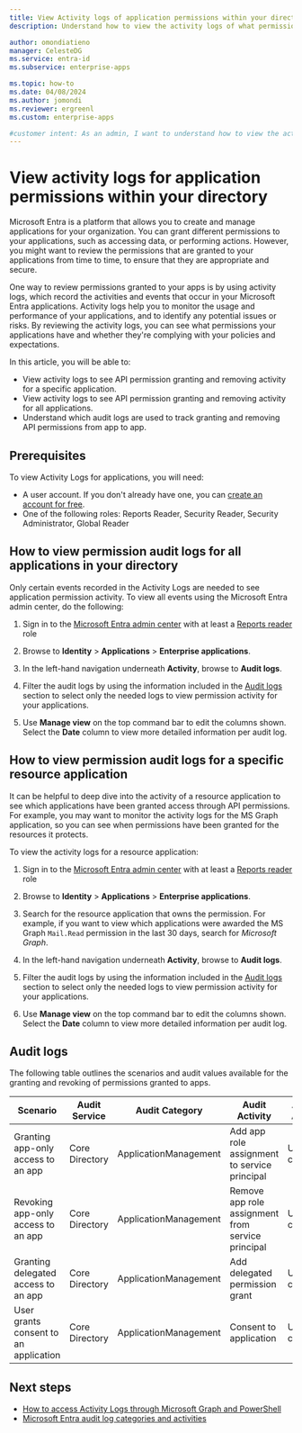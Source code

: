```yaml
---
title: View Activity logs of application permissions within your directory
description: Understand how to view the activity logs of what permissions are being granted and revoked for applications in my directory.

author: omondiatieno
manager: CelesteDG
ms.service: entra-id
ms.subservice: enterprise-apps

ms.topic: how-to
ms.date: 04/08/2024
ms.author: jomondi
ms.reviewer: ergreenl
ms.custom: enterprise-apps

#customer intent: As an admin, I want to understand how to view the activity logs of what permissions are being granted and revoked for applications in my directory so that I can review permissions granted to apps and remediate risks due to overprivileged apps.
---
```


# View activity logs for application permissions within your directory

Microsoft Entra is a platform that allows you to create and manage applications for your organization. You can grant different permissions to your applications, such as accessing data, or performing actions. However, you might want to review the permissions that are granted to your applications from time to time, to ensure that they are appropriate and secure. 

One way to review permissions granted to your apps is by using activity logs, which record the activities and events that occur in your Microsoft Entra applications. Activity logs help you to monitor the usage and performance of your applications, and to identify any potential issues or risks. By reviewing the activity logs, you can see what permissions your applications have and whether they're complying with your policies and expectations.

In this article, you will be able to:
- View activity logs to see API permission granting and removing activity for a specific application.
- View activity logs to see API permission granting and removing activity for all applications.
- Understand which audit logs are used to track granting and removing API permissions from app to app.

## Prerequisites

To view Activity Logs for applications, you will need:

- A user account. If you don't already have one, you can [create an account for free](https://azure.microsoft.com/free/?WT.mc_id=A261C142F).
- One of the following roles: Reports Reader, Security Reader, Security Administrator, Global Reader

## How to view permission audit logs for all applications in your directory

Only certain events recorded in the Activity Logs are needed to see application permission activity. To view all events using the Microsoft Entra admin center, do the following:

1. Sign in to the [Microsoft Entra admin center](https://entra.microsoft.com) with at least a [Reports reader](~/identity/role-based-access-control/permissions-reference.md#reports-reader) role

1. Browse to **Identity** > **Applications** > **Enterprise applications**.

1. In the left-hand navigation underneath **Activity**, browse to **Audit logs**.

1. Filter the audit logs by using the information included in the [Audit logs](#audit-logs) section to select only the needed logs to view permission activity for your applications.

1. Use **Manage view** on the top command bar to edit the columns shown. Select the **Date** column to view more detailed information per audit log.


## How to view permission audit logs for a specific resource application

It can be helpful to deep dive into the activity of a resource application to see which applications have been granted access through API permissions. For example, you may want to monitor the activity logs for the MS Graph application, so you can see when permissions have been granted for the resources it protects.

To view the activity logs for a resource application:

1. Sign in to the [Microsoft Entra admin center](https://entra.microsoft.com) with at least a [Reports reader](~/identity/role-based-access-control/permissions-reference.md#reports-reader) role

1. Browse to **Identity** > **Applications** > **Enterprise applications**.

1. Search for the resource application that owns the permission. For example, if you want to view which applications were awarded the MS Graph `Mail.Read` permission in the last 30 days, search for *Microsoft Graph*.

1. In the left-hand navigation underneath **Activity**, browse to **Audit logs**.

1. Filter the audit logs by using the information included in the [Audit logs](#audit-logs) section to select only the needed logs to view permission activity for your applications.

1. Use **Manage view** on the top command bar to edit the columns shown. Select the **Date** column to view more detailed information per audit log.



## Audit logs

The following table outlines the scenarios and audit values available for the granting and revoking of permissions granted to apps.

|Scenario  |Audit Service  |Audit Category  |Audit Activity  |Audit Actor  |Audit log limitations  |
|---------|---------|---------|---------|---------|---------|
|Granting app-only access to an app       |Core Directory           |ApplicationManagement           |Add app role assignment to service principal          |User context            |           |
|Revoking app-only access to an app       |Core Directory           |ApplicationManagement           |	Remove app role assignment from service principal         |User context            |           |
|Granting delegated access to an app       |Core Directory           |ApplicationManagement        |Add delegated permission grant           |User context            |           |
|User grants consent to an application      |Core Directory           |ApplicationManagement           |Consent to application          |User context            |            |

## Next steps

- [How to access Activity Logs through Microsoft Graph and PowerShell](../monitoring-health/howto-analyze-activity-logs-with-microsoft-graph.md)
- [Microsoft Entra audit log categories and activities](../monitoring-health/reference-audit-activities.md)
